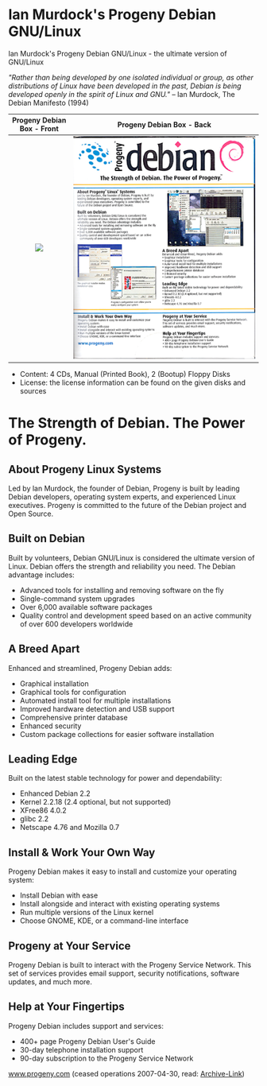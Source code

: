 # Ian Murdock's Progeny Debian GNU/Linux

Ian Murdock's Progeny Debian GNU/Linux - the ultimate version of GNU/Linux

*"Rather than being developed by one isolated individual or group, as other distributions of Linux have been developed in the past, Debian is being developed openly in the spirit of Linux and GNU."* – Ian Murdock, The Debian Manifesto (1994)

Progeny Debian Box - Front |  Progeny Debian Box - Back
:-------------------------:|:-------------------------:
![](progeny-front.png)  |  ![](progeny-back.png)

- Content: 4 CDs, Manual (Printed Book), 2 (Bootup) Floppy Disks
- License: the license information can be found on the given disks and sources



# The Strength of Debian. The Power of Progeny.

## About Progeny Linux Systems
Led by lan Murdock, the founder of Debian, Progeny is built by leading Debian developers, operating system experts, and experienced Linux executives. Progeny is committed to the future of the Debian project and Open Source. 

## Built on Debian
Built by volunteers, Debian GNU/Linux is considered the ultimate version of Linux. Debian offers the strength and reliability you need. The Debian advantage includes: 
- Advanced tools for installing and removing software on the fly
- Single-command system upgrades
- Over 6,000 available software packages
- Quality control and development speed based on an active community of over 600 developers worldwide

## A Breed Apart
Enhanced and streamlined, Progeny Debian adds:
- Graphical installation
- Graphical tools for configuration
- Automated install tool for multiple installations
- Improved hardware detection and USB support
- Comprehensive printer database
- Enhanced security
- Custom package collections for easier software installation 

## Leading Edge
Built on the latest stable technology for power and dependability:
- Enhanced Debian 2.2
- Kernel 2.2.18 (2.4 optional, but not supported)
- XFree86 4.0.2
- glibc 2.2
- Netscape 4.76 and Mozilla 0.7

## Install & Work Your Own Way
Progeny Debian makes it easy to install and customize your operating system:
- Install Debian with ease
- Install alongside and interact with existing operating systems
- Run multiple versions of the Linux kernel
- Choose GNOME, KDE, or a command-line interface

## Progeny at Your Service
Progeny Debian is built to interact with the Progeny Service Network. This set of services provides email support, security notifications, software updates, and much more.

## Help at Your Fingertips
Progeny Debian includes support and services:
- 400+ page Progeny Debian User's Guide
- 30-day telephone installation support
- 90-day subscription to the Progeny Service Network

www.progeny.com (ceased operations 2007-04-30, read: [Archive-Link](https://web.archive.org/web/20070506131659/http://www.progeny.com/))
